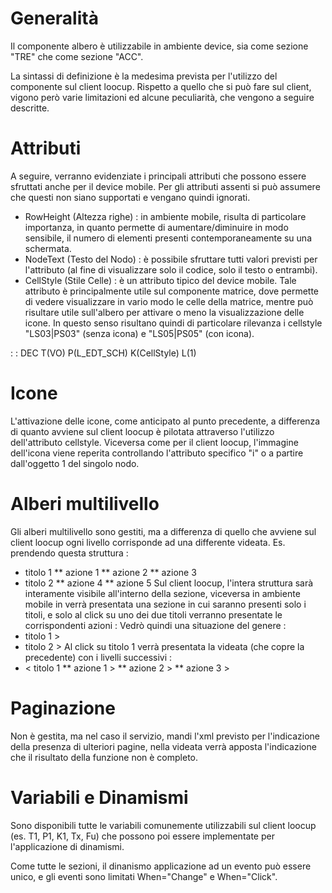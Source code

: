 # Generalità

Il componente albero è utilizzabile in ambiente device, sia come sezione "TRE" che come sezione "ACC".

La sintassi di definizione è la medesima prevista per l'utilizzo del componente sul client loocup. Rispetto a quello che si può fare sul client, vigono però varie limitazioni ed alcune peculiarità, che vengono a seguire descritte.

# Attributi

A seguire, verranno evidenziate i principali attributi che possono essere sfruttati anche per il device mobile. Per gli attributi assenti si può assumere che questi non siano supportati e vengano quindi ignorati.

* RowHeight (Altezza righe) :  in ambiente mobile, risulta di particolare importanza, in quanto permette di aumentare/diminuire in modo sensibile, il numero di elementi presenti contemporaneamente su una schermata.
* NodeText (Testo del Nodo) :  è possibile sfruttare tutti valori previsti per l'attributo (al fine di visualizzare solo il codice, solo il testo o entrambi).
* CellStyle (Stile Celle) :  è un attributo tipico del device mobile. Tale attributo è principalmente utile sul componente matrice, dove permette di vedere visualizzare in vario modo le celle della matrice, mentre può risultare utile sull'albero per attivare o meno la visualizzazione delle icone. In questo senso risultano quindi di particolare rilevanza i cellstyle "LS03|PS03" (senza icona) e "LS05|PS05" (con icona).

 :  : DEC T(VO) P(L_EDT_SCH) K(CellStyle) L(1)

# Icone

L'attivazione delle icone, come anticipato al punto precedente, a differenza di quanto avviene sul client loocup è pilotata attraverso l'utilizzo dell'attributo cellstyle.
Viceversa come per il client loocup, l'immagine dell'icona viene reperita controllando l'attributo specifico "i" o a partire dall'oggetto 1 del singolo nodo.

# Alberi multilivello

Gli alberi multilivello sono gestiti, ma a differenza di quello che avviene sul client loocup ogni livello corrisponde ad una differente videata. Es. prendendo questa struttura : 
* titolo 1
** azione 1
** azione 2
** azione 3
* titolo 2
** azione 4
** azione 5
Sul client loocup, l'intera struttura sarà interamente visibile all'interno della sezione, viceversa in ambiente mobile in verrà presentata una sezione in cui saranno presenti solo i titoli, e solo al click su uno dei due titoli verranno presentate le corrispondenti azioni : 
Vedrò quindi una situazione del genere : 
* titolo 1 >
* titolo 2 >
Al click su titolo 1 verrà presentata la videata (che copre la precedente) con i livelli successivi : 
* < titolo 1
** azione 1 >
** azione 2 >
** azione 3 >

# Paginazione

Non è gestita, ma nel caso il servizio, mandi l'xml previsto per l'indicazione della presenza di ulteriori pagine, nella videata verrà apposta l'indicazione che il risultato della funzione non è completo.

# Variabili e Dinamismi

Sono disponibili tutte le variabili comunemente utilizzabili sul client loocup (es. T1, P1, K1, Tx, Fu) che possono poi essere implementate per l'applicazione di dinamismi.

Come tutte le sezioni, il dinanismo applicazione ad un evento può essere unico, e gli eventi sono limitati When="Change" e When="Click".


